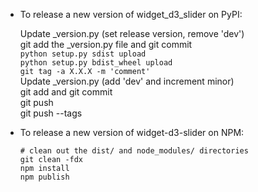 
- To release a new version of widget_d3_slider on PyPI:

    Update _version.py (set release version, remove 'dev')  
    git add the _version.py file and git commit  
    `python setup.py sdist upload`  
    `python setup.py bdist_wheel upload`  
    `git tag -a X.X.X -m 'comment'`  
    Update _version.py (add 'dev' and increment minor)  
    git add and git commit  
    git push  
    git push --tags  

- To release a new version of widget-d3-slider on NPM:

    ```
    # clean out the dist/ and node_modules/ directories
    git clean -fdx
    npm install
    npm publish
    ```